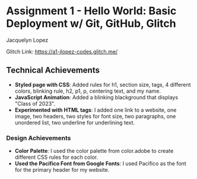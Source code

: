 Assignment 1 - Hello World: Basic Deployment w/ Git, GitHub, Glitch
===
Jacquelyn Lopez

Glitch Link: https://a1-jlopez-codes.glitch.me/


## Technical Achievements
- **Styled page with CSS**: Added rules for h1, section size, tags, 4 different colors, blinking rule, h2, p1, p, centering text, and my name.
- **JavaScript Animation**: Added a blinking blackground that displays "Class of 2023".
- **Experimented with HTML tags**: I added one link to a website, one image, two headers, two styles for font size, two paragraphs, one unordered list, two underline for underlining text. 


### Design Achievements
- **Color Palette**: I used the color palette from color.adobe to create different CSS rules for each color. 
- **Used the Pacifico Font from Google Fonts**: I used Pacifico as the font for the primary header for my website. 

